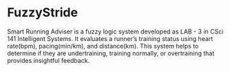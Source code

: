 # FuzzyStride
Smart Running Adviser is a fuzzy logic system developed as LAB - 3 in CSci 141 Intelligent Systems. It evaluates a runner’s training status using heart rate(bpm), pacing(min/km), and distance(km). This system helps to determine if they are undertraining, training normally, or overtraining that provides insightful feedback.
